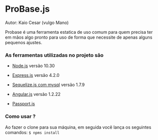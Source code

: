 ProBase.js
============

Autor: Kaio Cesar (vulgo Mano)

Probase é uma ferramenta estatica de uso comum para quem precisa ter em mãos algo pronto para uso
de forma que necessite de apenas alguns pequenos ajustes.


### As ferramentas utilizadas no projeto são

* [Node.js](http://nodejs.org/) versão 10.30
 
* [Express.js](http://expressjs.com/4x/api.html) versão 4.2.0

* [Sequelize.js com mysql](http://sequelizejs.com/articles/getting-started) versão 1.7.9

* [Angular.js](https://angularjs.org/) versão 1.2.22

* [Passport.js](http://passportjs.org/)


### Como usar ?
Ao fazer o clone para sua máquina, em seguida você lança os seguintes comandos:
`$ npms install`

